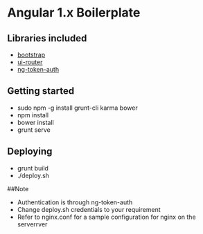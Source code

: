 # Angular 1.x Boilerplate

## Libraries included
* [bootstrap](https://github.com/twbs/bootstrap)
* [ui-router](https://github.com/angular-ui/ui-router)
* [ng-token-auth](https://github.com/lynndylanhurley/ng-token-auth)

## Getting started
* sudo npm -g install grunt-cli karma bower
* npm install
* bower install
* grunt serve

## Deploying
* grunt build
* ./deploy.sh

##Note
* Authentication is through ng-token-auth
* Change deploy.sh credentials to your requirement
* Refer to nginx.conf for a sample configuration for nginx on the serverrver

